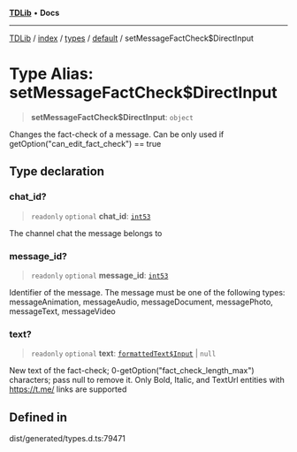 [**TDLib**](../../../../../../README.md) • **Docs**

***

[TDLib](../../../../../../modules.md) / [index](../../../../../README.md) / [types](../../../README.md) / [default](../README.md) / setMessageFactCheck$DirectInput

# Type Alias: setMessageFactCheck$DirectInput

> **setMessageFactCheck$DirectInput**: `object`

Changes the fact-check of a message. Can be only used if getOption("can_edit_fact_check") == true

## Type declaration

### chat\_id?

> `readonly` `optional` **chat\_id**: [`int53`](int53-1.md)

The channel chat the message belongs to

### message\_id?

> `readonly` `optional` **message\_id**: [`int53`](int53-1.md)

Identifier of the message. The message must be one of the following types: messageAnimation, messageAudio, messageDocument, messagePhoto, messageText, messageVideo

### text?

> `readonly` `optional` **text**: [`formattedText$Input`](formattedText$Input-1.md) \| `null`

New text of the fact-check; 0-getOption("fact_check_length_max") characters; pass null to remove it. Only Bold, Italic, and TextUrl entities with https://t.me/ links are supported

## Defined in

dist/generated/types.d.ts:79471
